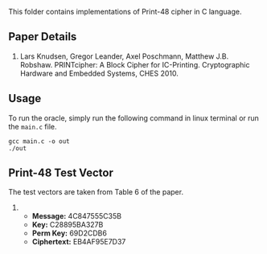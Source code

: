 This folder contains implementations of Print-48 cipher in C language.

## Paper Details
1. Lars Knudsen, Gregor Leander, Axel Poschmann, Matthew J.B. Robshaw.
PRINTcipher: A Block Cipher for IC-Printing.
Cryptographic Hardware and Embedded Systems, CHES 2010. 

## Usage
To run the oracle, simply run the following command in linux terminal or run the `main.c` file.
````
gcc main.c -o out
./out
````

## Print-48 Test Vector
The test vectors are taken from Table 6 of the paper.

1.  - **Message:** 4C847555C35B
    - **Key:** C28895BA327B 
    - **Perm Key:** 69D2CDB6
    - **Ciphertext:** EB4AF95E7D37
